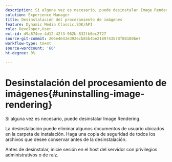 ```yaml
---
description: Si alguna vez es necesario, puede desinstalar Image Rendering.
solution: Experience Manager
title: Desinstalación del procesamiento de imágenes
feature: Dynamic Media Classic,SDK/API
role: Developer,User
exl-id: d9a874ee-4d12-42f3-962b-832fb0ec2727
source-git-commit: 206e4643e3926cb85b4be2189743578f88180be7
workflow-type: tm+mt
source-wordcount: '66'
ht-degree: 0%

---
```


# Desinstalación del procesamiento de imágenes{#uninstalling-image-rendering}

Si alguna vez es necesario, puede desinstalar Image Rendering.

La desinstalación puede eliminar algunos documentos de usuario ubicados en la carpeta de instalación. Haga una copia de seguridad de todos los archivos que desee conservar antes de la desinstalación.

Antes de desinstalar, inicie sesión en el host del servidor con privilegios administrativos o de raíz.
